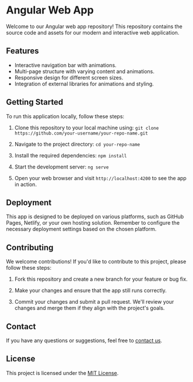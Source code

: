 # Angular Web App

Welcome to our Angular web app repository! This repository contains the source code and assets for our modern and interactive web application.

## Features

- Interactive navigation bar with animations.
- Multi-page structure with varying content and animations.
- Responsive design for different screen sizes.
- Integration of external libraries for animations and styling.

## Getting Started

To run this application locally, follow these steps:

1. Clone this repository to your local machine using:
`git clone https://github.com/your-username/your-repo-name.git`

2. Navigate to the project directory:
`cd your-repo-name`

3. Install the required dependencies:
`npm install`

4. Start the development server:
`ng serve`

5. Open your web browser and visit `http://localhost:4200` to see the app in action.

## Deployment

This app is designed to be deployed on various platforms, such as GitHub Pages, Netlify, or your own hosting solution. Remember to configure the necessary deployment settings based on the chosen platform.

## Contributing

We welcome contributions! If you'd like to contribute to this project, please follow these steps:

1. Fork this repository and create a new branch for your feature or bug fix.

2. Make your changes and ensure that the app still runs correctly.

3. Commit your changes and submit a pull request. We'll review your changes and merge them if they align with the project's goals.

## Contact

If you have any questions or suggestions, feel free to [contact us](mailto:your@email.com).

## License

This project is licensed under the [MIT License](LICENSE).
